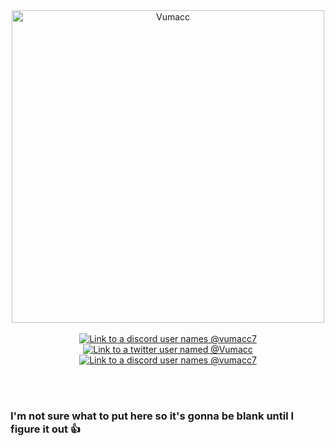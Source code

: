 <!--- ------------------------------------------------------------------------------------------------------------------------------------------------------ -->
<!--- -- My Amazing MS Paint Banner ------------------------------------------------------------------------------------------------------------------------ -->
<!--- ------------------------------------------------------------------------------------------------------------------------------------------------------ -->
<div align="center">
  <img width="500" alt="Vumacc" src="https://github.com/Vumacc/Vumacc/assets/149380921/0c446492-a906-4815-bc54-8b43ee85a354" alt="Badly drawn text saying "Vumacc">
  <br><br>

<!--- ------------------------------------------------------------------------------------------------------------------------------------------------------ -->
<!--- -- The Link Stuff ------------------------------------------------------------------------------------------------------------------------------------ -->
<!--- ------------------------------------------------------------------------------------------------------------------------------------------------------ -->
  
  <a href="discordapp.com/users/1079089221974904853">
    <img src="https://img.shields.io/badge/Discord-d5d5d5?style=for-the-badge&logo=discord&logoColor=0A0209" alt="Link to a discord user names @vumacc7"/>
  </a>
  <a href="https://twitter.com/Vumacc">
    <img src="https://img.shields.io/badge/Twitter-d5d5d5?style=for-the-badge&logo=x&logoColor=0A0209" alt="Link to a twitter user named @Vumacc"/>
  </a>
  <a href="mailto:vumacc.dev@gmail.com">
    <img src="https://img.shields.io/badge/Gmail-d5d5d5?style=for-the-badge&logo=gmail&logoColor=0A0209" alt="Link to a discord user names @vumacc7"/>
  </a>

  <br><br>
  
</div>

<!--- ------------------------------------------------------------------------------------------------------------------------------------------------------ -->
<!--- -- About Me Section ---------------------------------------------------------------------------------------------------------------------------------- -->
<!--- ------------------------------------------------------------------------------------------------------------------------------------------------------ -->

<div>

  <h3>I'm not sure what to put here so it's gonna be blank until I figure it out 👍</h3>
  
</div>
